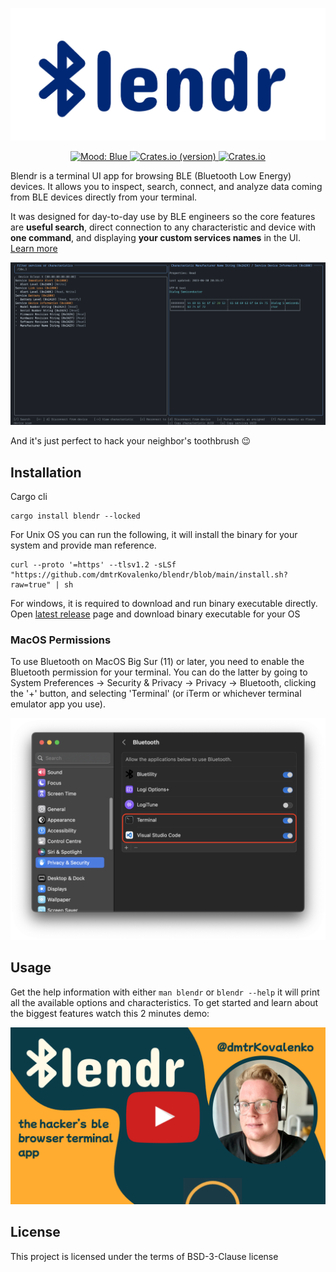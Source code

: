 <p align="center">
<picture>
  <source media="(prefers-color-scheme: dark)" srcset="./dark.png">
  <source media="(prefers-color-scheme: light)" srcset="./light.png">

  <img alt="blendr" src="./light.png">
</picture>
</p>


<p align="center">
 <a href="https://twitter.com/goose_plus_plus">
   <img alt="Mood: Blue" src="https://img.shields.io/badge/mood-blue-blue?style=for-the-badge">
 <a href="https://crates.io/crates/blendr">
 <a href="https://crates.io/crates/blendr">
   <img alt="Crates.io (version)" src="https://img.shields.io/crates/v/blendr?style=for-the-badge">  
 </a>
 <a href="https://github.com/dmtrKovalenko/blendr/blob/main/LICENSE">
   <img alt="Crates.io" src="https://img.shields.io/crates/l/blendr?style=for-the-badge">
 </a>
</p>


Blendr is a terminal UI app for browsing BLE (Bluetooth Low Energy) devices. It allows you to inspect, search, connect, and analyze data coming from BLE devices directly from your terminal.

It was designed for day-to-day use by BLE engineers so the core features are **useful search**, direct connection to any characteristic and device with **one command**, and displaying **your custom services names** in the UI. [Learn more](#usage)

<p align="center">
  <img alt="demo" src="./demo.png" />
</p>

And it's just perfect to hack your neighbor's toothbrush 😉 

## Installation 

Cargo cli

```
cargo install blendr --locked
```

For Unix OS you can run the following, it will install the binary for your system and provide man reference.

```
curl --proto '=https' --tlsv1.2 -sLSf "https://github.com/dmtrKovalenko/blendr/blob/main/install.sh?raw=true" | sh
```

For windows, it is required to download and run binary executable directly. Open [latest release](https://github.com/dmtrKovalenko/blendr/releases/latest) page and download binary executable for your OS

### MacOS Permissions

To use Bluetooth on MacOS Big Sur (11) or later, you need to enable the Bluetooth permission for your terminal. You can do the latter by going to System Preferences → Security & Privacy → Privacy → Bluetooth, clicking the '+' button, and selecting 'Terminal' (or iTerm or whichever terminal emulator app you use).

<p align="center">
  <img alt="Bluetooth settings screenshot" src="./bluetooth-macos.png" />
</p>

## Usage 

Get the help information with either `man blendr` or `blendr --help` it will print all the available options and characteristics. To get started and learn about the biggest features watch this 2 minutes demo: 

<a href="https://youtu.be/5lRjzPYj0uE">
  <p align="center">
     <img alt="video preview" src="./youtube_preview.png" /> 
  </p>
</a>

## License 

This project is licensed under the terms of BSD-3-Clause license

